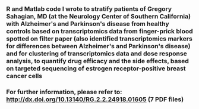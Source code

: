 ### R and Matlab code I wrote to stratify patients of Gregory Sahagian, MD (at the Neurology Center of Southern California) with Alzheimer's and Parkinson's disease from healthy controls based on transcriptomics data from finger-prick blood spotted on filter paper (also identified transcriptomics markers for differences between Alzheimer's and Parkinson's disease) and for clustering of transcriptomics data and dose response analysis, to quantify drug efficacy and the side effects, based on targeted sequencing of estrogen receptor-positive breast cancer cells

### For further information, please refer to: http://dx.doi.org/10.13140/RG.2.2.24918.01605 (7 PDF files)
